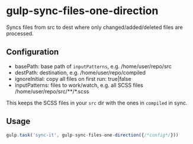 # gulp-sync-files-one-direction

Syncs files from src to dest where only changed/added/deleted files are processed.

## Configuration

* basePath: base path of `inputPatterns`, e.g. /home/user/repo/src
* destPath: destination, e.g. /home/user/repo/compiled
* ignoreInitial: copy all files on first run: true|false
* inputPatterns: files to work/watch, e.g. all SCSS files /home/user/repo/src/**/*.scss

This keeps the SCSS files in your `src` dir with the ones in `compiled` in sync.

## Usage

```js
gulp.task('sync-it', gulp-sync-files-one-direction({/*config*/}))
```
